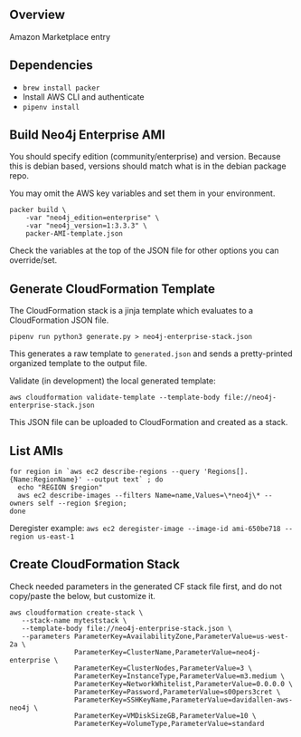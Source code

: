 ## Overview

Amazon Marketplace entry

## Dependencies

* `brew install packer`
* Install AWS CLI and authenticate
* `pipenv install`

## Build Neo4j Enterprise AMI

You should specify edition (community/enterprise) and version.  Because this is debian based,
versions should match what is in the debian package repo.

You may omit the AWS key variables and set them in your environment.

```
packer build \
    -var "neo4j_edition=enterprise" \
    -var "neo4j_version=1:3.3.3" \
    packer-AMI-template.json
```

Check the variables at the top of the JSON file for other options you can override/set.

## Generate CloudFormation Template

The CloudFormation stack is a jinja template which evaluates to a CloudFormation JSON file.

`pipenv run python3 generate.py > neo4j-enterprise-stack.json`

This generates a raw template to `generated.json` and sends a pretty-printed organized template to the output file.

Validate (in development) the local generated template:

`aws cloudformation validate-template --template-body file://neo4j-enterprise-stack.json`

This JSON file can be uploaded to CloudFormation and created as a stack.

## List AMIs

```
for region in `aws ec2 describe-regions --query 'Regions[].{Name:RegionName}' --output text` ; do
  echo "REGION $region" 
  aws ec2 describe-images --filters Name=name,Values=\*neo4j\* --owners self --region $region;
done
```

Deregister example: `aws ec2 deregister-image --image-id ami-650be718 --region us-east-1`

## Create CloudFormation Stack

Check needed parameters in the generated CF stack file first, and do not copy/paste
the below, but customize it.

```
aws cloudformation create-stack \
   --stack-name myteststack \
   --template-body file://neo4j-enterprise-stack.json \
   --parameters ParameterKey=AvailabilityZone,ParameterValue=us-west-2a \
                ParameterKey=ClusterName,ParameterValue=neo4j-enterprise \
                ParameterKey=ClusterNodes,ParameterValue=3 \
                ParameterKey=InstanceType,ParameterValue=m3.medium \
                ParameterKey=NetworkWhitelist,ParameterValue=0.0.0.0 \
                ParameterKey=Password,ParameterValue=s00pers3cret \
                ParameterKey=SSHKeyName,ParameterValue=davidallen-aws-neo4j \
                ParameterKey=VMDiskSizeGB,ParameterValue=10 \
                ParameterKey=VolumeType,ParameterValue=standard
```
